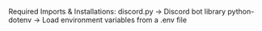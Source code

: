 Required Imports & Installations:
    discord.py → Discord bot library
    python-dotenv → Load environment variables from a .env file